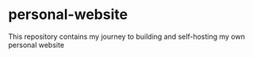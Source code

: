 # personal-website
This repository contains my journey to building and self-hosting my own personal website

